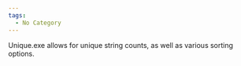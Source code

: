 ```yaml
---
tags:
  - No Category
---
```

Unique.exe allows for unique string counts, as well as various sorting
options.